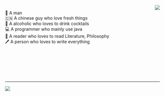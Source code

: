 
<img align="right" src="https://github-readme-stats.vercel.app/api/top-langs/?username=HiNinoJay&layout=compac" />

  


<br>
👦 A man
<br>
🇨🇳 A chinese guy who love fresh things
<br>
🍹 A alcoholic who loves to drink cocktails
<br>
💻 A programmer who mainly use java
<br>
📖 A reader who loves to read Literature, Philosophy
<br>
🖊️ A person who loves to write everything

<br>
<br>
<br>
<br>
<br>
<br>
<br>

---

<img align="center" src="https://github-readme-stats.vercel.app/api?username=hininojay&show_icons=true&theme=radical" />

